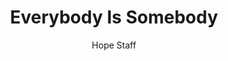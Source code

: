 ---
image: /assets/img/daily-hope-default-artwork.png
title: Everybody Is Somebody
number: 11
categories:
  - Everyday Miracles
author: Hope Staff
notes: Everyday Miracles 11
embed: >-
  EMBED_GOES_HERE
---